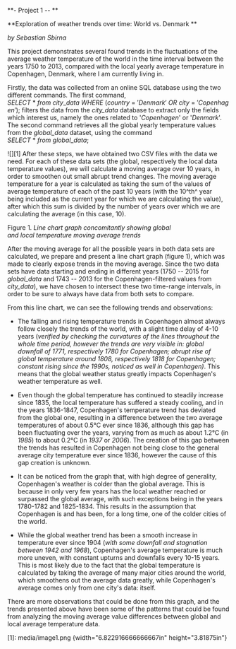 **- Project 1 -- **

**Exploration of weather trends over time: World vs. Denmark **

*by Sebastian Sbirna*

This project demonstrates several found trends in the fluctuations of the average weather temperature of the world in the time interval between the years 1750 to 2013, compared with the local yearly average temperature in Copenhagen, Denmark, where I am currently living in.

Firstly, the data was collected from an online SQL database using the two different commands. The first command, $SELECT\ *\ from\ city\_ data\ WHERE\ (country\  = \ 'Denmark'\ OR\ city\  = \ 'Copenhagen');$ filters the data from the *city\_data* database to extract only the fields which interest us, namely the ones related to '*Copenhagen*' or '*Denmark*'. The second command retrieves all the global yearly temperature values from the *global\_data* dataset, using the command $SELECT\ *\ from\ global\_ data;$

![][1] After these steps, we have obtained two CSV files with the data we need. For each of these data sets (the global, respectively the local data temperature values), we will calculate a moving average over 10 years, in order to smoothen out small abrupt trend changes. The moving average temperature for a year is calculated as taking the sum of the values of average temperature of each of the past 10 years (with the 10^th^ year being included as the current year for which we are calculating the value), after which this sum is divided by the number of years over which we are calculating the average (in this case, 10).

Figure 1. *Line chart graph concomitantly showing global\
and local temperature moving average trends*

After the moving average for all the possible years in both data sets are calculated, we prepare and present a line chart graph (figure 1), which was made to clearly expose trends in the moving average. Since the two data sets have data starting and ending in different years (1750 -- 2015 for *global\_data* and 1743 -- 2013 for the Copenhagen-filtered values from *city\_data*), we have chosen to intersect these two time-range intervals, in order to be sure to always have data from both sets to compare.

From this line chart, we can see the following trends and observations:

-   The falling and rising temperature trends in Copenhagen almost always follow closely the trends of the world, with a slight time delay of 4-10 years (*verified by checking the curvatures of the lines throughout the whole time period, however the trends are very visible in: global downfall of 1771, respectively 1780 for Copenhagen; abrupt rise of global temperature around 1808, respectively 1818 for Copenhagen; constant rising since the 1990s, noticed as well in Copenhagen)*. This means that the global weather status greatly impacts Copenhagen's weather temperature as well.

-   Even though the global temperature has continued to steadily increase since 1835, the local temperature has suffered a steady cooling, and in the years 1836-1847, Copenhagen's temperature trend has deviated from the global one, resulting in a difference between the two average temperatures of about 0.5°C ever since 1836, although this gap has been fluctuating over the years, varying from as much as about 1.2°C (in *1985*) to about 0.2°C (in *1937* or *2006*). The creation of this gap between the trends has resulted in Copenhagen not being close to the general average city temperature ever since 1836, however the cause of this gap creation is unknown.

-   It can be noticed from the graph that, with high degree of generality, Copenhagen's weather is colder than the global average. This is because in only very few years has the local weather reached or surpassed the global average, with such exceptions being in the years 1780-1782 and 1825-1834. This results in the assumption that Copenhagen is and has been, for a long time, one of the colder cities of the world.

-   While the global weather trend has been a smooth increase in temperature ever since 1904 (*with some downfall and stagnation between 1942 and 1968*), Copenhagen's average temperature is much more uneven, with constant upturns and downfalls every 10-15 years. This is most likely due to the fact that the global temperature is calculated by taking the average of many major cities around the world, which smoothens out the average data greatly, while Copenhagen's average comes only from one city's data: itself.

There are more observations that could be done from this graph, and the trends presented above have been some of the patterns that could be found from analyzing the moving average value differences between global and local average temperature data.

  [1]: media/image1.png {width="6.822916666666667in" height="3.81875in"}
